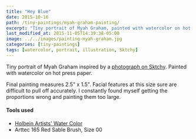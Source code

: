 ```yaml
---
title: "Hey Blue"
date: 2015-10-16
path: /tiny-paintings/myah-graham-painting/
excerpt: "Tiny portrait of Myah Graham, painted with watercolor on hot press paper."
last_modified_at: 2015-11-05T14:39:38-05:00
image: ../../images/painting-myah-graham.jpg
categories: [tiny-paintings]
tags: [watercolor, portrait, illustration, Sktchy]
---
```


Tiny portrait of Myah Graham inspired by a [photograph on Sktchy](https://sktchy.com/gAj7DH). Painted with watercolor on hot press paper. 

Final painting measures 2.5\" x 1.5\". Facial features at this size sure are difficult to pull off accurately. I constantly found myself getting the proportions wrong and painting them too large.

#### Tools used

- [Holbein Artists' Water Color](https://amzn.to/2ZPsCTN)
- Arttec 165 Red Sable Brush, Size 00
